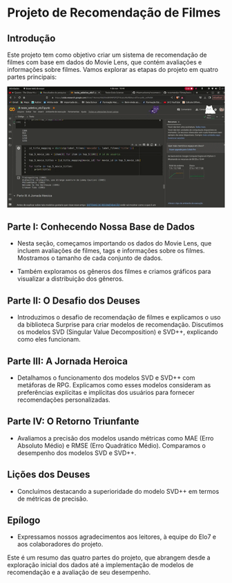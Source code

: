 # Projeto de Recomendação de Filmes

## Introdução

Este projeto tem como objetivo criar um sistema de recomendação de filmes com base em dados do Movie Lens, que contém avaliações e informações sobre filmes. Vamos explorar as etapas do projeto em quatro partes principais:

  ![Exemplo de GIF](https://github.com/Msamuelsons/recomendar-filmes/blob/main/Grava%C3%A7%C3%A3o%20de%20tela%20de%2004-11-2023%2010_44_26.gif?raw=true)

## Parte I: Conhecendo Nossa Base de Dados

- Nesta seção, começamos importando os dados do Movie Lens, que incluem avaliações de filmes, tags e informações sobre os filmes. Mostramos o tamanho de cada conjunto de dados.

- Também exploramos os gêneros dos filmes e criamos gráficos para visualizar a distribuição dos gêneros.

## Parte II: O Desafio dos Deuses

- Introduzimos o desafio de recomendação de filmes e explicamos o uso da biblioteca Surprise para criar modelos de recomendação. Discutimos os modelos SVD (Singular Value Decomposition) e SVD++, explicando como eles funcionam.

## Parte III: A Jornada Heroica

- Detalhamos o funcionamento dos modelos SVD e SVD++ com metáforas de RPG. Explicamos como esses modelos consideram as preferências explícitas e implícitas dos usuários para fornecer recomendações personalizadas.

## Parte IV: O Retorno Triunfante

- Avaliamos a precisão dos modelos usando métricas como MAE (Erro Absoluto Médio) e RMSE (Erro Quadrático Médio). Comparamos o desempenho dos modelos SVD e SVD++.

## Lições dos Deuses

- Concluímos destacando a superioridade do modelo SVD++ em termos de métricas de precisão.

## Epílogo

- Expressamos nossos agradecimentos aos leitores, à equipe do Elo7 e aos colaboradores do projeto.

Este é um resumo das quatro partes do projeto, que abrangem desde a exploração inicial dos dados até a implementação de modelos de recomendação e a avaliação de seu desempenho.

